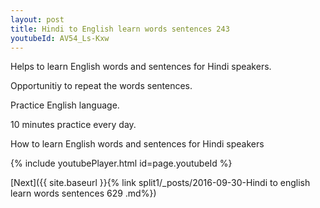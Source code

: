 ```yaml
---
layout: post
title: Hindi to English learn words sentences 243 
youtubeId: AV54_Ls-Kxw
---
```

 
 
Helps to learn English words and sentences for Hindi speakers.

Opportunitiy to repeat the words sentences. 

Practice English language. 
 
10 minutes practice every day. 
 
How to learn English words and sentences for Hindi speakers 
 
{% include youtubePlayer.html id=page.youtubeId %}
 
 
[Next]({{ site.baseurl }}{% link  split1/_posts/2016-09-30-Hindi to english learn words sentences 629 .md%})
 
